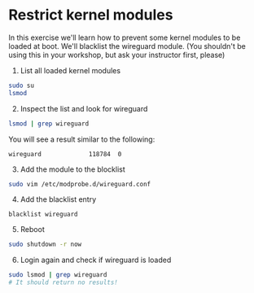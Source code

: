 # Restrict kernel modules

In this exercise we'll learn how to prevent some kernel modules to be loaded at boot. We'll blacklist the wireguard module. (You shouldn't be using this in your workshop, but ask your instructor first, please)

1. List all loaded kernel modules

```bash
sudo su
lsmod
```

2. Inspect the list and look for wireguard

```bash
lsmod | grep wireguard
```

You will see a result similar to the following:

```
wireguard             118784  0
```

3. Add the module to the blocklist

```bash
sudo vim /etc/modprobe.d/wireguard.conf
```

4. Add the blacklist entry
```plaintext
blacklist wireguard
```

5. Reboot
```bash
sudo shutdown -r now
```

6. Login again and check if wireguard is loaded
```bash
sudo lsmod | grep wireguard
# It should return no results!
```
